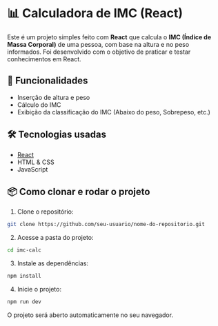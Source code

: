 # 📊 Calculadora de IMC (React)

Este é um projeto simples feito com **React** que calcula o **IMC (Índice de Massa Corporal)** de uma pessoa, com base na altura e no peso informados. Foi desenvolvido com o objetivo de praticar e testar conhecimentos em React.

## 🚀 Funcionalidades

- Inserção de altura e peso
- Cálculo do IMC
- Exibição da classificação do IMC (Abaixo do peso, Sobrepeso, etc.)

## 🛠️ Tecnologias usadas

- [React](https://reactjs.org/)
- HTML & CSS
- JavaScript

## 📦 Como clonar e rodar o projeto

1. Clone o repositório:

```bash
git clone https://github.com/seu-usuario/nome-do-repositorio.git
```

2. Acesse a pasta do projeto:

```bash
cd imc-calc
```

3. Instale as dependências:

```bash
npm install
```

4. Inicie o projeto:

```bash
npm run dev
```

O projeto será aberto automaticamente no seu navegador.
